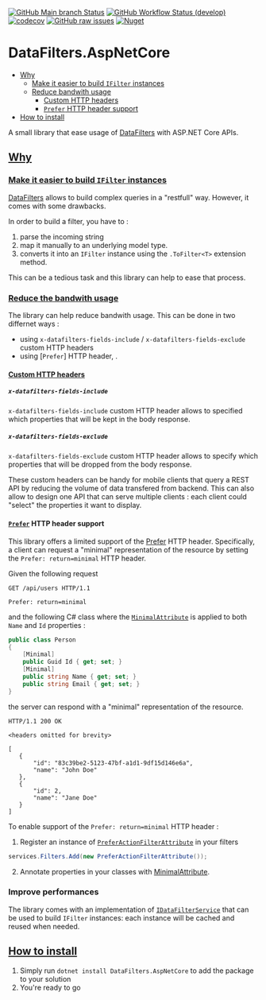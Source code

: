 ﻿[![GitHub Main branch Status](https://img.shields.io/github/actions/workflow/status/candoumbe/datafilters.aspnetcore/deployment.yml?branch=main&label=main)](https://github.com/candoumbe/DataFilters.AspNetCore/actions/workflows/deployment.yml)
[![GitHub Workflow Status (develop)](https://img.shields.io/github/actions/workflow/status/candoumbe/datafilters.aspnetcore/continuous.yml?branch=develop&label=develop)](https://github.com/candoumbe/DataFilters.AspNetCore/actions/workflows/continuous.yml)
[![codecov](https://codecov.io/gh/candoumbe/DataFilters.aspnetcore/branch/develop/graph/badge.svg?token=FHSC41A4X3)](https://codecov.io/gh/candoumbe/DataFilters.aspnetcore)
[![GitHub raw issues](https://img.shields.io/github/issues-raw/candoumbe/datafilters.aspnetcore)](https://github.com/candoumbe/datafilters.aspnetcore/issues)
[![Nuget](https://img.shields.io/nuget/vpre/datafilters.aspnetcore)](https://nuget.org/packages/datafilters)

# DataFilters.AspNetCore <!-- omit in toc -->

- <a href='#why'>Why</a>
  - <a href='#build-ifilters'>Make it easier to build `IFilter` instances</a>
  - <a href='#reduce-bandwith-usage'>Reduce bandwith usage</a>
    - <a href='#custom-http-headers'>Custom HTTP headers</a>
    - <a href='#prefer-http-header-support'>`Prefer` HTTP header support</a>
- <a href='#how-to-install'>How to install</a>

A small library that ease usage of [DataFilters] with ASP.NET Core APIs.

## <a href="#" id="why">Why</a>

### <a href="#" id="build-ifilters">Make it easier to build `IFilter` instances</a>

[DataFilters] allows to build complex queries in a "restfull" way.
However, it comes with some drawbacks.

In order to build a filter, you have to :

1. parse the incoming string
2. map it manually to an underlying model type.
3. converts it into an `IFilter` instance using the `.ToFilter<T>` extension method.

This can be a tedious task and this library can help to ease that process.

### <a href="#" id="reduce-bandwith-usage">Reduce the bandwith usage</a>
The library can help reduce bandwith usage. This can be done in two  differnet ways : 
- using `x-datafilters-fields-include` / `x-datafilters-fields-exclude` custom HTTP headers
- using [`Prefer`] HTTP header,  .

#### <a href="#" id="custom-http-headers"> Custom HTTP headers</a>

##### `x-datafilters-fields-include`

`x-datafilters-fields-include` custom HTTP header allows to specified which properties that will be kept in the body response.

##### `x-datafilters-fields-exclude` 

`x-datafilters-fields-exclude` custom HTTP header allows to specify which properties that will be 
dropped from the body response.

These custom headers can be handy for mobile clients that query a REST API by reducing the volume 
of data transfered from backend. This can also allow to design one API that can serve multiple clients :
each client could "select" the properties it want to display.

#### <a href="#" id="prefer-http-header-support">[`Prefer`](https://httpwg.org/specs/rfc7240.html) HTTP header support</a>

This library offers a limited support of the [Prefer](https://httpwg.org/specs/rfc7240.html) HTTP header.
Specifically, a client can request a "minimal" representation of the resource by setting the `Prefer: return=minimal` HTTP header.

Given the following request

```http
GET /api/users HTTP/1.1

Prefer: return=minimal
```

and the following C# class where the [`MinimalAttribute`][cls-attrs-minimal]
is applied to both `Name` and `Id` properties :

```csharp
public class Person
{
    [Minimal]
    public Guid Id { get; set; }
    [Minimal]
    public string Name { get; set; }
    public string Email { get; set; }
}
```

the server can respond with a "minimal" representation of the resource.

```http
HTTP/1.1 200 OK

<headers omitted for brevity>

[
   {
       "id": "83c39be2-5123-47bf-a1d1-9df15d146e6a",
       "name": "John Doe"
   },
   {
       "id": 2,
       "name": "Jane Doe"
   }
]
```

To enable support of the `Prefer: return=minimal` HTTP header :

1. Register an instance of [`PreferActionFilterAttribute`][cls-filters-prefer] in your filters

```csharp
services.Filters.Add(new PreferActionFilterAttribute());
```

2. Annotate properties in your classes with [MinimalAttribute][cls-attrs-minimal].

### Improve performances

The library comes with an implementation of [`IDataFilterService`](/src/DataFilters.AspNetCore/IDataFilterService.cs)  that can be used to build `IFilter` instances: each instance will be cached and reused when needed.

## [How to install](#how-to-install)</a>

1. Simply run `dotnet install DataFilters.AspNetCore` to add the package to your solution
2. You're ready to go

[DataFilters]: https://nuget.org/packages/DataFilters
[cls-attrs-minimal]: /src/DataFilters.AspNetCore/Attributes/MinimalAttribute.cs
[cls-filters-select]: /src/DataFilters.AspNetCore/Filters/SelectPropertiesActionFilterAttribute.cs
[cls-filters-prefer]: /src/DataFilters.AspNetCore/Filters/PreferMinimalActionFilterAttribute.cs
